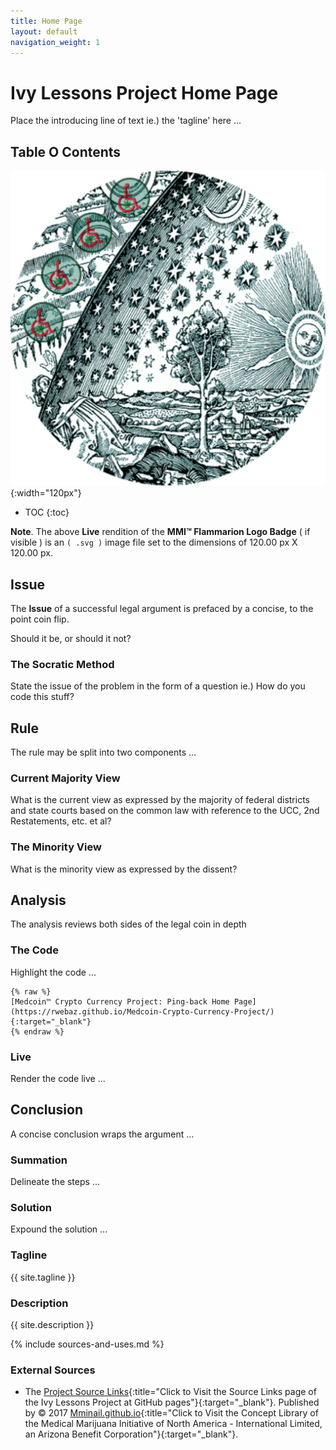 ```yaml
---
title: Home Page
layout: default
navigation_weight: 1
---
```

# Ivy Lessons Project Home Page

Place the introducing line of text ie.) the 'tagline' here ...

## Table O Contents

![MMI™ Flammarion Logo Badge](assets/img/svg/MMI-Medmj-Org-Got-Tree-Flammarion-Person-Through-Celestial-Sphere-circle-543-x-543.svg){:width="120px"}

- TOC
{:toc}

**Note**. The above **Live** rendition of the **MMI™ Flammarion Logo Badge** ( if visible ) is an `( .svg )` image file set to the dimensions of 120.00 px X 120.00 px.

## Issue

The **Issue** of a successful legal argument is prefaced by a concise, to the point coin flip.

Should it be, or should it not?

### The Socratic Method

State the issue of the problem in the form of a question ie.) How do you code this stuff?

## Rule

The rule may be split into two components ...

### Current Majority View

What is the current view as expressed by the majority of federal districts and state courts based on the common law with reference to the UCC, 2nd Restatements, etc. et al?

### The Minority View

What is the minority view as expressed by the dissent?

## Analysis

The analysis reviews both sides of the legal coin in depth

### The Code

Highlight the code ...

```liquid
{% raw %}
[Medcoin™ Crypto Currency Project: Ping-back Home Page](https://rwebaz.github.io/Medcoin-Crypto-Currency-Project/){:target="_blank"}
{% endraw %}
```

### Live

Render the code live ...

## Conclusion

A concise conclusion wraps the argument ...

### Summation

Delineate the steps ...

### Solution

Expound the solution ...

### Tagline

{{ site.tagline }}

### Description

{{ site.description }}

{% include sources-and-uses.md %}

### External Sources

- The [Project Source Links](https://mminail.github.io/Ivy/Source-Ivy-Links.htm){:title="Click to Visit the Source Links page of the Ivy Lessons Project at GitHub pages"}{:target="_blank"}. Published by © 2017 [Mminail.github.io](https://mminail.github.io/){:title="Click to Visit the Concept Library of the Medical Marijuana Initiative of North America - International Limited, an Arizona Benefit Corporation"}{:target="_blank"}.
